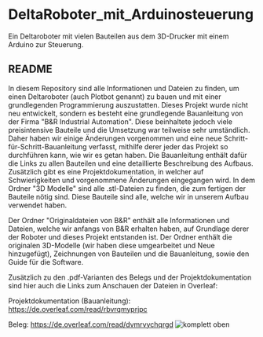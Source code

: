 # DeltaRoboter_mit_Arduinosteuerung
 Ein Deltaroboter mit vielen Bauteilen aus dem 3D-Drucker mit einem Arduino zur Steuerung.

 
## README 

In diesem Repository sind alle Informationen und Dateien zu finden, um einen Deltaroboter (auch Plotbot genannt) zu bauen und mit einer grundlegenden Programmierung auszustatten. Dieses Projekt wurde nicht neu entwickelt, sondern es besteht eine grundlegende Bauanleitung von der Firma "B&R Industrial Automation". Diese beinhaltete jedoch viele preisintensive Bauteile und die Umsetzung war teilweise sehr umständlich. Daher haben wir einige Änderungen vorgenommen und eine neue Schritt-für-Schritt-Bauanleitung verfasst, mithilfe derer jeder das Projekt so durchführen kann, wie wir es getan haben. Die Bauanleitung enthält dafür die Links zu allen Bauteilen und eine detaillierte Beschreibung des Aufbaus. Zusätzlich gibt es eine Projektdokumentation, in welcher auf Schwierigkeiten und vorgenommene Änderungen eingegangen wird. In dem Ordner "3D Modelle" sind alle .stl-Dateien zu finden, die zum fertigen der Bauteile nötig sind. Diese Bauteile sind alle, welche wir in unserem Aufbau verwendet haben.

Der Ordner "Originaldateien von B&R" enthält alle Informationen und Dateien, welche wir anfangs von B&R erhalten haben, auf Grundlage derer der Roboter und dieses Projekt entstanden ist. Der Ordner enthält die originalen 3D-Modelle (wir haben diese umgearbeitet und Neue hinzugefügt), Zeichnungen von Bauteilen und die Bauanleitung, sowie den Guide für die Software.

Zusätzlich zu den .pdf-Varianten des Belegs und der Projektdokumentation sind hier auch die Links zum Anschauen der Dateien in Overleaf:

Projektdokumentation (Bauanleitung): https://de.overleaf.com/read/rbvrqmyprjpc

Beleg: https://de.overleaf.com/read/dvmrvychqrgd
![komplett oben](https://github.com/BlxxkVEC/DeltaRoboter_mit_Arduinosteuerung/assets/144335994/ff89b61b-bf4a-4379-86a3-d7e0b05f819b)
